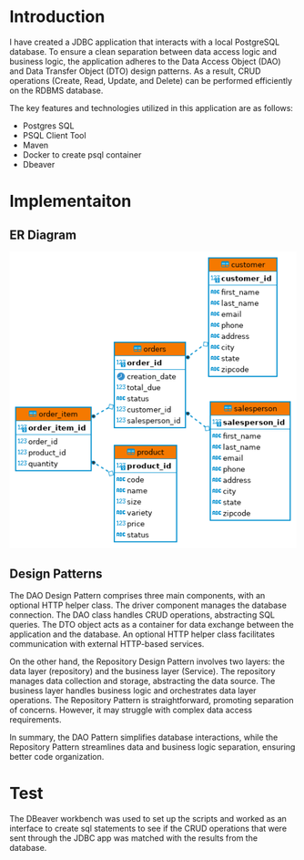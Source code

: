 # Introduction
I have created a JDBC application that interacts with a local PostgreSQL database. To ensure a clean separation between data access logic and business logic, the application adheres to the Data Access Object (DAO) and Data Transfer Object (DTO) design patterns. As a result, CRUD operations (Create, Read, Update, and Delete) can be performed efficiently on the RDBMS database.

The key features and technologies utilized in this application are as follows:
- Postgres SQL
- PSQL Client Tool
- Maven
- Docker to create psql container
- Dbeaver
# Implementaiton
## ER Diagram
![ER-Diagram.png](assets%2FER-Diagram.png)

## Design Patterns
The DAO Design Pattern comprises three main components, with an optional HTTP helper class. The driver component manages the database connection. The DAO class handles CRUD operations, abstracting SQL queries. The DTO object acts as a container for data exchange between the application and the database. An optional HTTP helper class facilitates communication with external HTTP-based services.

On the other hand, the Repository Design Pattern involves two layers: the data layer (repository) and the business layer (Service). The repository manages data collection and storage, abstracting the data source. The business layer handles business logic and orchestrates data layer operations. The Repository Pattern is straightforward, promoting separation of concerns. However, it may struggle with complex data access requirements.

In summary, the DAO Pattern simplifies database interactions, while the Repository Pattern streamlines data and business logic separation, ensuring better code organization.

# Test
The DBeaver workbench was used to set up the scripts and worked as an interface to create sql statements to see if the CRUD operations that were sent through the JDBC app was matched with the results from the database.